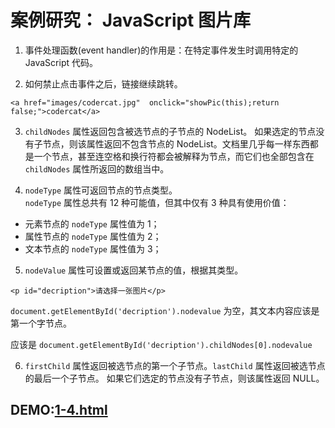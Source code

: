 # 案例研究： JavaScript 图片库


1. 事件处理函数(event handler)的作用是：在特定事件发生时调用特定的 JavaScript 代码。

2. 如何禁止点击事件之后，链接继续跳转。

 ```
 <a href="images/codercat.jpg"  onclick="showPic(this);return false;">codercat</a>
 ```

3. `childNodes`  属性返回包含被选节点的子节点的 NodeList。
如果选定的节点没有子节点，则该属性返回不包含节点的 NodeList。文档里几乎每一样东西都是一个节点，甚至连空格和换行符都会被解释为节点，而它们也全部包含在 `childNodes` 属性所返回的数组当中。

4. `nodeType` 属性可返回节点的节点类型。  
 `nodeType` 属性总共有 12 种可能值，但其中仅有 3 种具有使用价值：
 - 元素节点的 `nodeType` 属性值为 1；
 - 属性节点的 `nodeType` 属性值为 2；
 - 文本节点的 `nodeType` 属性值为 3；

5. `nodeValue` 属性可设置或返回某节点的值，根据其类型。

 ```
 <p id="decription">请选择一张图片</p>
 ```

 `document.getElementById('decription').nodevalue` 为空，其文本内容应该是第一个字节点。

 应该是 `document.getElementById('decription').childNodes[0].nodevalue`

 6. `firstChild` 属性返回被选节点的第一个子节点。`lastChild` 属性返回被选节点的最后一个子节点。
如果它们选定的节点没有子节点，则该属性返回 NULL。



## DEMO:[1-4.html](https://github.com/paddingme/Learning-JavaScript/blob/master/Demo/1-4.html)

